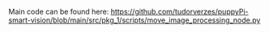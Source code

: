 Main code can be found here:
https://github.com/tudorverzes/puppyPi-smart-vision/blob/main/src/pkg_1/scripts/move_image_processing_node.py
